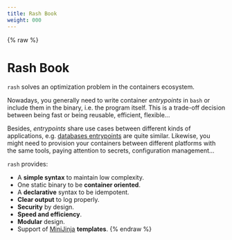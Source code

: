 ```yaml
---
title: Rash Book
weight: 000
---
```


{% raw %}
# Rash Book

`rash` solves an optimization problem in the containers ecosystem.

Nowadays, you generally need to write container _entrypoints_ in `bash` or include them in the
binary, i.e. the program itself. This is a trade-off decision between being fast or being reusable,
efficient, flexible...

Besides, _entrypoints_ share use cases between different kinds of applications, e.g.
[databases entrypoints](https://github.com/pando85/entrypoint-examples) are quite similar.
Likewise, you might need to provision your containers between different platforms with the same
tools, paying attention to secrets, configuration management...

`rash` provides:

- A **simple syntax** to maintain low complexity.
- One static binary to be **container oriented**.
- A **declarative** syntax to be idempotent.
- **Clear output** to log properly.
- **Security** by design.
- **Speed and efficiency**.
- **Modular** design.
- Support of [MiniJinja](https://docs.rs/minijinja/latest/minijinja/syntax/index.html) **templates**.
{% endraw %}